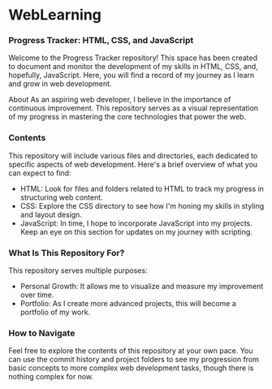 # WebLearning
<h3>Progress Tracker: HTML, CSS, and JavaScript</h1>
Welcome to the Progress Tracker repository! This space has been created to document and monitor the development of my skills in HTML, CSS, and, hopefully, JavaScript. Here, you will find a record of my journey as I learn and grow in web development.

<h>About</h3>
As an aspiring web developer, I believe in the importance of continuous improvement. This repository serves as a visual representation of my progress in mastering the core technologies that power the web.

<h3>Contents</h3>
This repository will include various files and directories, each dedicated to specific aspects of web development. Here's a brief overview of what you can expect to find:
<ul>
<li>HTML: Look for files and folders related to HTML to track my progress in structuring web content.</li>

<li>CSS: Explore the CSS directory to see how I'm honing my skills in styling and layout design.</li>

<li>JavaScript: In time, I hope to incorporate JavaScript into my projects. Keep an eye on this section for updates on my journey with scripting.</li>
</ul>
<h3>What Is This Repository For?</h3>
This repository serves multiple purposes:
<ul>
<li>Personal Growth: It allows me to visualize and measure my improvement over time.</li>

<li>Portfolio: As I create more advanced projects, this will become a portfolio of my work.</li>
</ul>
<h3>How to Navigate</h3>
Feel free to explore the contents of this repository at your own pace. You can use the commit history and project folders to see my progression from basic concepts to more complex web development tasks, though there is nothing complex for now.